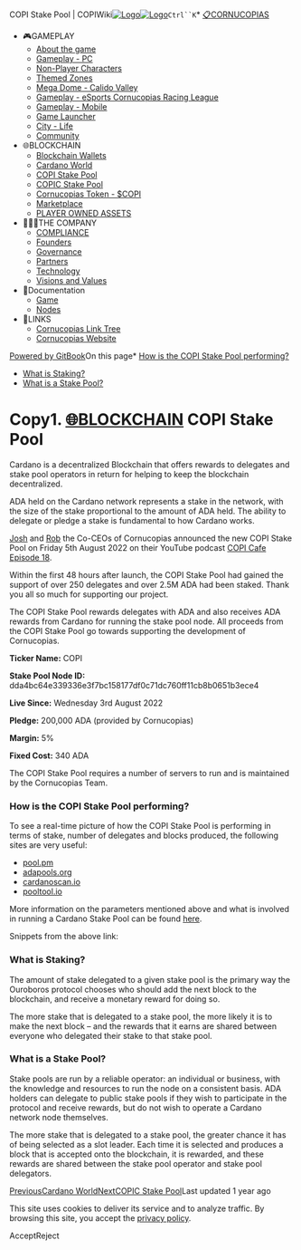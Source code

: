COPI Stake Pool | COPIWiki[![Logo](https://copiwiki.cornucopias.io/~gitbook/image?url=https%3A%2F%2F1762761122-files.gitbook.io%2F%7E%2Ffiles%2Fv0%2Fb%2Fgitbook-x-prod.appspot.com%2Fo%2Forganizations%252FVpfHHIHQI6ROs7kspCfa%252Fsites%252Fsite_dzbNR%252Flogo%252FxczoLfMLSrLZyl8UxDSg%252FCornucopias_Logo-White-Medium.png%3Falt%3Dmedia%26token%3Dcfef2e74-c264-4b9d-bc1c-d89788f5dc9c&width=260&dpr=4&quality=100&sign=ce383b9c&sv=2)![Logo](https://copiwiki.cornucopias.io/~gitbook/image?url=https%3A%2F%2F1762761122-files.gitbook.io%2F%7E%2Ffiles%2Fv0%2Fb%2Fgitbook-x-prod.appspot.com%2Fo%2Forganizations%252FVpfHHIHQI6ROs7kspCfa%252Fsites%252Fsite_dzbNR%252Flogo%252FxczoLfMLSrLZyl8UxDSg%252FCornucopias_Logo-White-Medium.png%3Falt%3Dmedia%26token%3Dcfef2e74-c264-4b9d-bc1c-d89788f5dc9c&width=260&dpr=4&quality=100&sign=ce383b9c&sv=2)](/)`Ctrl``K`* [📋CORNUCOPIAS](/)
* 🎮GAMEPLAY
	+ [About the game](/gameplay/about-the-game)
	+ [Gameplay - PC](/gameplay/gameplay-pc)
	+ [Non-Player Characters](/gameplay/non-player-characters)
	+ [Themed Zones](/gameplay/themed-zones)
	+ [Mega Dome - Calido Valley](/gameplay/mega-dome-calido-valley)
	+ [Gameplay - eSports Cornucopias Racing League](/gameplay/gameplay-esports-cornucopias-racing-league)
	+ [Gameplay - Mobile](/gameplay/gameplay-mobile)
	+ [Game Launcher](/gameplay/game-launcher)
	+ [City - Life](/gameplay/city-life)
	+ [Community](/gameplay/community)
* 🌐BLOCKCHAIN
	+ [Blockchain Wallets](/blockchain/blockchain-wallets)
	+ [Cardano World](/blockchain/cardano-world)
	+ [COPI Stake Pool](/blockchain/copi-stake-pool)
	+ [COPIC Stake Pool](/blockchain/copic-stake-pool)
	+ [Cornucopias Token - $COPI](/blockchain/cornucopias-token-usdcopi)
	+ [Marketplace](/blockchain/marketplace)
	+ [PLAYER OWNED ASSETS](/blockchain/player-owned-assets)
* 🧑‍🤝‍🧑THE COMPANY
	+ [COMPLIANCE](/the-company/compliance)
	+ [Founders](/the-company/founders)
	+ [Governance](/the-company/governance)
	+ [Partners](/the-company/partners)
	+ [Technology](/the-company/technology)
	+ [Visions and Values](/the-company/visions-and-values)
* 📖Documentation
	+ [Game](/documentation/game)
	+ [Nodes](/documentation/nodes)
* 🔗LINKS
	+ [Cornucopias Link Tree](https://linktr.ee/cornucopias.game)
	+ [Cornucopias Website](https://www.cornucopias.io)

[Powered by GitBook](https://www.gitbook.com/?utm_source=content&utm_medium=trademark&utm_campaign=PQmCVki2WHg9QcW9pdrX)On this page* [How is the COPI Stake Pool performing?](#how-is-the-copi-stake-pool-performing)
* [What is Staking?​](#what-is-staking)
* [What is a Stake Pool?](#what-is-a-stake-pool)

Copy1. [🌐BLOCKCHAIN](/blockchain)
COPI Stake Pool
===============

Cardano is a decentralized Blockchain that offers rewards to delegates and stake pool operators in return for helping to keep the blockchain decentralized.

ADA held on the Cardano network represents a stake in the network, with the size of the stake proportional to the amount of ADA held. The ability to delegate or pledge a stake is fundamental to how Cardano works.​​

[Josh](mailto:undefined) and [Rob](mailto:undefined) the Co-CEOs of Cornucopias announced the new COPI Stake Pool on Friday 5th August 2022 on their YouTube podcast [COPI Cafe Episode 18](/gameplay/community/copicafe).

Within the first 48 hours after launch, the COPI Stake Pool had gained the support of over 250 delegates and over 2.5M ADA had been staked. ​Thank you all so much for supporting our project.

The COPI Stake Pool rewards delegates with ADA and also receives ADA rewards from Cardano for running the stake pool node. All proceeds from the COPI Stake Pool go towards supporting the development of Cornucopias.

**Ticker Name:** COPI

**Stake Pool Node ID:** dda4bc64e339336e3f7bc158177df0c71dc760ff11cb8b0651b3ece4

**Live Since:** Wednesday 3rd August 2022

**Pledge:** 200,000 ADA (provided by Cornucopias)

**Margin:** 5%

**Fixed Cost:** 340 ADA

The COPI Stake Pool requires a number of servers to run and is maintained by the Cornucopias Team.​

### How is the COPI Stake Pool performing?

To see a real-time picture of how the COPI Stake Pool is performing in terms of stake, number of delegates and blocks produced, the following sites are very useful:

* [pool.pm](https://pool.pm/dda4bc64e339336e3f7bc158177df0c71dc760ff11cb8b0651b3ece4)
* [adapools.org](https://adapools.org/pool/dda4bc64e339336e3f7bc158177df0c71dc760ff11cb8b0651b3ece4)
* [cardanoscan.io](https://cardanoscan.io/pools)
* [pooltool.io](https://pooltool.io/)

More information on the parameters mentioned above and what is involved in running a Cardano Stake Pool can be found [here](https://cardano.org/stake-pool-operation/).​

Snippets from the above link:

### What is Staking?​

The amount of stake delegated to a given stake pool is the primary way the Ouroboros protocol chooses who should add the next block to the blockchain, and receive a monetary reward for doing so.​

The more stake that is delegated to a stake pool, the more likely it is to make the next block – and the rewards that it earns are shared between everyone who delegated their stake to that stake pool.​

### What is a Stake Pool?

Stake pools are run by a reliable operator: an individual or business, with the knowledge and resources to run the node on a consistent basis. ADA holders can delegate to public stake pools if they wish to participate in the protocol and receive rewards, but do not wish to operate a Cardano network node themselves.​

The more stake that is delegated to a stake pool, the greater chance it has of being selected as a slot leader. Each time it is selected and produces a block that is accepted onto the blockchain, it is rewarded, and these rewards are shared between the stake pool operator and stake pool delegators.​

[PreviousCardano World](/blockchain/cardano-world)[NextCOPIC Stake Pool](/blockchain/copic-stake-pool)Last updated 1 year ago

This site uses cookies to deliver its service and to analyze traffic. By browsing this site, you accept the [privacy policy](https://www.cornucopias.io/privacy-policy).

AcceptReject